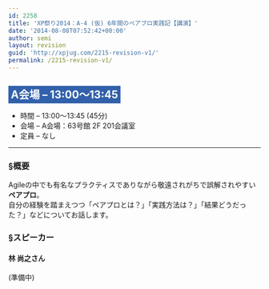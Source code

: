 ```yaml
---
id: 2258
title: 'XP祭り2014：A-4 (仮) 6年間のペアプロ実践記【講演】'
date: '2014-08-08T07:52:42+00:00'
author: semi
layout: revision
guid: 'http://xpjug.com/2215-revision-v1/'
permalink: /2215-revision-v1/
---
```


## <span style="color:#FFFFFF; background-color:#3261AB; padding:5px;">A会場 – 13:00～13:45</span>

- 時間 – 13:00～13:45 (45分)
- 会場 – A会場：63号館 2F 201会議室
- 定員 – なし

---

### §概要

Agileの中でも有名なプラクティスでありながら敬遠されがちで誤解されやすい**ペアプロ**。  
自分の経験を踏まえつつ「ペアプロとは？」「実践方法は？」「結果どうだった？」などについてお話します。

### §スピーカー

#### 林 尚之さん

(準備中)